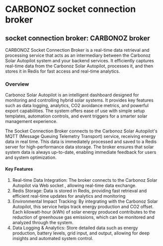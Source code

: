 # CARBONOZ socket connection broker

## socket connection broker: CARBONOZ broker

CARBONOZ Socket Connection Broker is a real-time data retrieval and processing service that acts as an intermediary between the Carbonoz Solar Autopilot system and your backend services. It efficiently captures real-time data from the Carbonoz Solar Autopilot, processes it, and then stores it in Redis for fast access and real-time analytics.

### Overview

Carbonoz Solar Autopilot is an intelligent dashboard designed for monitoring and controlling hybrid solar systems. It provides key features such as data logging, analytics, CO2 avoidance metrics, and powerful export capabilities. The system offers ease of use with simple setup templates, automation controls, and event triggers for a smarter solar management experience.

The Socket Connection Broker connects to the Carbonoz Solar Autopilot's MQTT (Message Queuing Telemetry Transport) service, receiving energy data in real time. This data is immediately processed and saved to a Redis server for high-performance data storage. The broker ensures that solar system data is always up-to-date, enabling immediate feedback for users and system optimization.

#### Key Features

1. Real-time Data Integration: The broker connects to the Carbonoz Solar Autopilot via Web socket , allowing real-time data exchange.
2. Redis Storage: Data is stored in Redis, providing fast retrieval and efficient real-time updates for analytics and monitoring
3. Environmental Impact Tracking: By integrating with the Carbonoz Solar Autopilot, this service helps track energy production and CO2 offset. Each kilowatt-hour (kWh) of solar energy produced contributes to the reduction of greenhouse gas emissions, which can be monitored and analyzed through the system.
4. Data Logging & Analytics: Store detailed data such as energy production, battery levels, grid input, and output, allowing for deep insights and automated system control.
